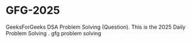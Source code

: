 # GFG-2025
GeeksForGeeks DSA Problem Solving (Question).
This is the 2025 Daily Problem Solving .
gfg problem solving
